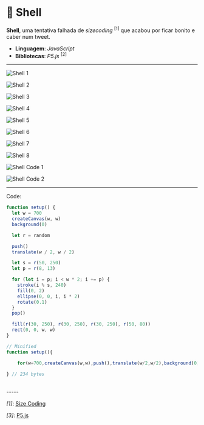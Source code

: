 # 🐚 Shell

**Shell**, uma tentativa falhada de *sizecoding* <sup>[1]</sup> que acabou por ficar bonito e caber num tweet.

* **Linguagem**: *JavaScript*
* **Bibliotecas**: *P5.js* <sup>[2]</sup>

-----

![Shell 1](/assets/shell/1.png)

![Shell 2](/assets/shell/2.png)

![Shell 3](/assets/shell/3.png)

![Shell 4](/assets/shell/4.png)

![Shell 5](/assets/shell/5.png)

![Shell 6](/assets/shell/6.png)

![Shell 7](/assets/shell/7.png)

![Shell 8](/assets/shell/8.png)

![Shell Code 1](/assets/shell/carbon.png)

![Shell Code 2](/assets/shell/c2.png)

-----

Code:
```js
function setup() {
  let w = 700
  createCanvas(w, w)
  background(0)

  let r = random

  push()
  translate(w / 2, w / 2)

  let s = r(50, 250)
  let p = r(8, 13)

  for (let i = p; i < w * 2; i += p) {
    stroke(i % s, 240)
    fill(0, 2)
    ellipse(0, 0, i, i * 2)
    rotate(0.1)
  }
  pop()

  fill(r(30, 250), r(30, 250), r(30, 250), r(50, 80))
  rect(0, 0, w, w)
}

// Minified
function setup(){

    for(w=700,createCanvas(w,w),push(),translate(w/2,w/2),background(0),r=random,s=r(50,250),p=r(8,13),i=p;i<2*w;i+=p)stroke(i%s,240),fill(0,2),ellipse(0,0,i,2*i),rotate(.1);pop(),fill(r(30,250),r(30,250),r(30,250),r(50,80)),rect(0,0,w,w)

} // 234 bytes 
```

<br>
-----
<br>

*[1]*: [Size Coding](http://www.sizecoding.org/wiki/Main_Page)

*[3]*: [P5.js](https://p5js.org/)

